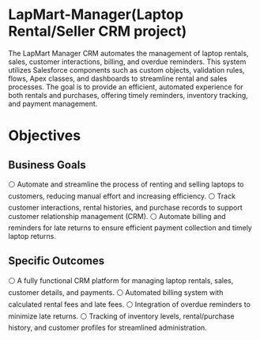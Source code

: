 # LapMart-Manager(Laptop Rental/Seller CRM project)
The LapMart Manager CRM automates the management of laptop rentals, sales, customer interactions, billing, and overdue reminders. This system utilizes Salesforce components such as custom objects, validation rules, flows, Apex classes, and dashboards to streamline rental and sales processes. The goal is to provide an efficient, automated experience for both rentals and purchases, offering timely reminders, inventory tracking, and payment management.
# Objectives
  ## Business Goals
⚪ Automate and streamline the process of renting and selling laptops to customers, reducing manual effort and increasing efficiency.
⚪ Track customer interactions, rental histories, and purchase records to support customer relationship management (CRM).
⚪ Automate billing and reminders for late returns to ensure efficient payment collection and timely laptop returns.
## Specific Outcomes
⚪ A fully functional CRM platform for managing laptop rentals, sales, customer details, and payments.
⚪ Automated billing system with calculated rental fees and late fees.
⚪ Integration of overdue reminders to minimize late returns.
⚪ Tracking of inventory levels, rental/purchase history, and customer profiles for streamlined administration.


